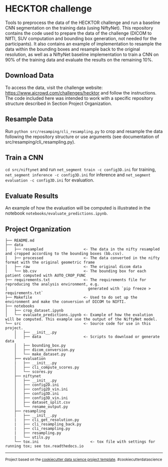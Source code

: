 HECKTOR challenge
==============================

Tools to preprocess the data of the HECKTOR challenge and run a baseline CNN segmentation on the training data (using NiftyNet). This repository contains the code used to prepare the data of the challenge (DICOM to NIfTI, SUV computation and bounding box generation, not needed for the participants). It also contains an example of implementation to resample the data within the bounding boxes and resample back to the original resolution, as well as a NiftyNet baseline implementation to train a CNN on 90% of the training data and evaluate the results on the remaining 10%.


Download Data
------------
To access the data, visit the challenge website: https://www.aicrowd.com/challenges/hecktor and follow the instructions.
The code included here was intended to work with a specific repository structure described in Section Project Organization. 

Resample Data
------------
Run `python src/resamping/cli_resampling.py` to crop and resample the data following the repository structure or use arguments (see documentation of src/resamping/cli_resampling.py).

Train a CNN
------------
`cd src/niftynet` and run `net_segment train -c config3D.ini` for training,
`net_segment inference -c config3D.ini` for inference and `net_segment evaluation -c config3D.ini` for evaluation.

Evaluate Results
------------
An example of how the evaluation will be computed is illustrated in the notebook `notebooks/evaluate_predictions.ipynb`.


Project Organization
------------

    ├── README.md                     
    ├── data
    │   ├── resampled                  <- The data in the nifty resampled and cropped according to the bounding boxes (bb.csv).
    │   ├── processed                  <- The data converted in the nifty format with the original geometric frame
    │   ├── raw                        <- The original dicom data
    │   └── bb.csv                     <- The bounding box for each patient computed with AUTO_CROP_FUNC
    ├── requirements.txt               <- The requirements file for reproducing the analysis environment, e.g.
    │                                    generated with `pip freeze > requirements.txt`
    ├── Makefile                       <- Used to do set up the environment and make the conversion of DICOM to NIFTI.
    ├── notebooks
    │   ├── crop_dataset.ipynb
    │   └── evaluate_predictions.ipynb <- Example of how the evalution will be computed. This example use the output of the NiftyNet model.
    └── src                            <- Source code for use in this project.
        │   ├── __init__.py
        │   ├── data                   <- Scripts to download or generate data
        │   ├── bounding_box.py
        │   ├── dicom_conversion.py
        │   └── make_dataset.py
        ├── evaluation
        |   ├── __init__.py
        │   ├── cli_compute_scores.py
        │   └── scores.py
        ├── niftynet
        │   ├── __init__.py
        │   ├── config2D.ini
        │   ├── config2D_vin.ini
        │   ├── config3D.ini
        │   ├── config3D_vin.ini
        │   ├── dataset_split.csv
        │   └── rename_output.py
        ├── resampling
        │   ├── __init__.py
        |   ├── cli_get_resolution.py
        |   ├── cli_resampling_back.py
        |   ├── cli_resampling.py
        |   ├── resampling.py
        |   └── utils.py
        └── tox.ini                       <- tox file with settings for running tox; see tox.readthedocs.io

--------

<p><small>Project based on the <a target="_blank" href="https://drivendata.github.io/cookiecutter-data-science/">cookiecutter data science project template</a>. #cookiecutterdatascience</small></p>
